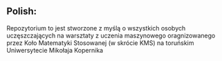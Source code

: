 ## Polish:
Repozytorium to jest stworzone z myślą o wszystkich osobych uczęszczających na warsztaty z uczenia maszynowego oragnizowanego
przez Koło Matematyki Stosowanej (w skrócie KMS) na toruńskim Uniwersytecie Mikołaja Kopernika
